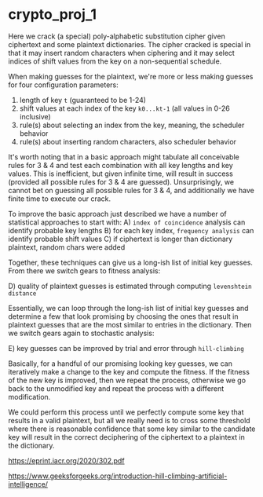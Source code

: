 # crypto_proj_1

Here we crack (a special) poly-alphabetic substitution cipher given ciphertext and some plaintext dictionaries. The cipher cracked is special in that it may insert random characters when ciphering and it may select indices of shift values from the key on a non-sequential schedule.

When making guesses for the plaintext, we're more or less making guesses for four configuration parameters:

1) length of key `t` (guaranteed to be 1-24)
2) shift values at each index of the key `k0...kt-1` (all values in 0-26 inclusive)
3) rule(s) about selecting an index from the key, meaning, the scheduler behavior
4) rule(s) about inserting random characters, also scheduler behavior

It's worth noting that in a basic approach might tabulate all conceivable rules for 3 & 4 and test each combination with all key lengths and key values. This is inefficient, but given infinite time, will result in success (provided all possible rules for 3 & 4 are guessed). Unsurprisingly, we cannot bet on guessing all possible rules for 3 & 4, and additionally we have finite time to execute our crack.

To improve the basic approach just described we have a number of statistical approaches to start with:
A) `index of coincidence` analysis can identify probable key lengths
B) for each key index, `frequency analysis` can identify probable shift values
C) if ciphertext is longer than dictionary plaintext, random chars were added

Together, these techniques can give us a long-ish list of initial key guesses. From there we switch gears to fitness analysis:

D) quality of plaintext guesses is estimated through computing `levenshtein distance`

Essentially, we can loop through the long-ish list of initial key guesses and determine a few that look promising by choosing the ones that result in plaintext guesses that are the most similar to entries in the dictionary. Then we switch gears again to stochastic analysis:

E) key guesses can be improved by trial and error through `hill-climbing`

Basically, for a handful of our promising looking key guesses, we can iteratively make a change to the key and compute the fitness. If the fitness of the new key is improved, then we repeat the process, otherwise we go back to the unmodified key and repeat the process with a different modification.

We could perform this process until we perfectly compute some key that results in a valid plaintext, but all we really need is to cross some threshold where there is reasonable confidence that some key similar to the candidate key will result in the correct deciphering of the ciphertext to a plaintext in the dictionary.

https://eprint.iacr.org/2020/302.pdf

https://www.geeksforgeeks.org/introduction-hill-climbing-artificial-intelligence/

